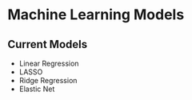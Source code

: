 # Machine Learning Models
## Current Models
- Linear Regression
- LASSO
- Ridge Regression
- Elastic Net
